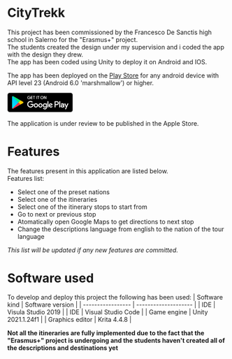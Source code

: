 # CityTrekk

This project has been commissioned by the Francesco De Sanctis high school in Salerno for the "Erasmus+" project.  
The students created the design under my supervision and i coded the app with the design they drew.  
The app has been coded using Unity to deploy it on Android and IOS.

The app has been deployed on the [Play Store](https://play.google.com/store/apps/details?id=com.LiceoDeSanctis.CityTreKK&hl=it&gl=US) for any android device with API level 23 (Android 6.0 'marshmallow') or higher.  

[<img src="logoandrid.png" width="150">  ](https://play.google.com/store/apps/details?id=com.LiceoDeSanctis.CityTreKK&hl=it&gl=US)

The application is under review to be published in the Apple Store. 
# Features
 
The features present in this application are listed below.  
Features list:
- Select one of the preset nations
- Select one of the itineraries
- Select one of the itinerary stops to start from
- Go to next or previous stop
- Atomatically open Google Maps to get directions to next stop
- Change the descriptions language from english to the nation of the tour language

*This list will be updated if any new features are committed.*

Software used
=======

To develop and deploy this project the following has been used:
| Software kind     | Software version     |
| ----------------- | -------------------- | 
| IDE               | Visula Studio 2019   |
| IDE               | Visual Studio Code   | 
| Game engine       | Unity 2021.1.24f1    |
| Graphics editor   | Krita 4.4.8          | 

**Not all the itineraries are fully implemented due to the fact that the "Erasmus+" project is undergoing and the students haven't created all of the descriptions and destinations yet**


